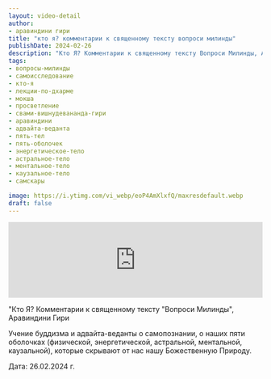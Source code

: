 ```yaml
---
layout: video-detail
author:
- аравиндини гири
title: "кто я? комментарии к священному тексту вопроси милинды"
publishDate: 2024-02-26
description: "Кто Я? Комментарии к священному тексту Вопроси Милинды, Аравиндини Гири  Учение буддизма и адвайта-веданты о самопознании, о наших пяти оболочках (физической, энергетической, астральной, ментальной, каузальной), которые скрывают от нас нашу Божес"
tags: 
- вопросы-милинды
- самоисследование
- кто-я
- лекции-по-дхарме
- мокша
- просветление
- свами-вишнудевананда-гири
- аравиндини
- адвайта-веданта
- пять-тел
- пять-оболочек
- энергетическое-тело
- астральное-тело
- ментальное-тело
- каузальное-тело
- самскары

image: https://i.ytimg.com/vi_webp/eoP4AmXlxfQ/maxresdefault.webp
draft: false
---
```


<iframe width="100%" src="https://www.youtube.com/embed/eoP4AmXlxfQ" frameborder="0" allowfullscreen=""></iframe> 

 "Кто Я? Комментарии к священному тексту "Вопроси Милинды", Аравиндини Гири

 Учение буддизма и адвайта-веданты о самопознании, о наших пяти оболочках (физической, энергетической, астральной, ментальной, каузальной), которые скрывают от нас нашу Божественную Природу.  

  
 Дата: 26.02.2024 г.

  

 